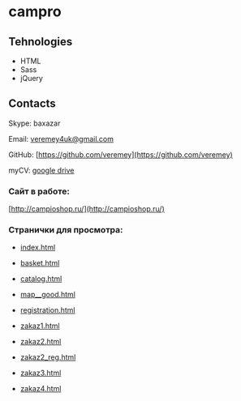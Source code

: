 # campro

## Tehnologies

* HTML
* Sass
* jQuery

## Contacts

Skype: baxazar

Email: [veremey4uk@gmail.com](mailto:veremey4uk@gmail.com)

GitHub: [https://github.com/veremey](https://github.com/veremey)

myCV:  [google drive](https://drive.google.com/open?id=1TK9mt61RCe0p68Jt_lBX8pRnAtXPieYcpJr0OF9VwT0)

### Сайт в работе:

[http://campioshop.ru/](http://campioshop.ru/)

### Странички для просмотра:

* [index.html](https://veremey.github.com/campro)

* [basket.html](https://veremey.github.com/campro/basket.html)

* [catalog.html](https://veremey.github.com/campro/catalog.html)

* [map__good.html](https://veremey.github.com/campro/map__good.html)

* [registration.html](https://veremey.github.com/campro/registration.html)

* [zakaz1.html](https://veremey.github.com/campro/zakaz1.html)

* [zakaz2.html](https://veremey.github.com/campro/zakaz2.html)

* [zakaz2_reg.html](https://veremey.github.com/campro/zakaz2_reg.html)

* [zakaz3.html](https://veremey.github.com/campro/zakaz3.html)

* [zakaz4.html](https://veremey.github.com/campro/zakaz4.html)

